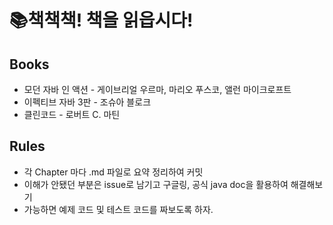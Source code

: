 # 📚책책책! 책을 읽읍시다!
## Books
- 모던 자바 인 액션 - 게이브리얼 우르마, 마리오 푸스코, 앨런 마이크로프트
- 이펙티브 자바 3판 - 조슈아 블로크
- 클린코드 - 로버트 C. 마틴

## Rules
- 각 Chapter 마다 .md 파일로 요약 정리하여 커밋
- 이해가 안됐던 부분은 issue로 남기고 구글링, 공식 java doc을 활용하여 해결해보기
- 가능하면 예제 코드 및 테스트 코드를 짜보도록 하자.